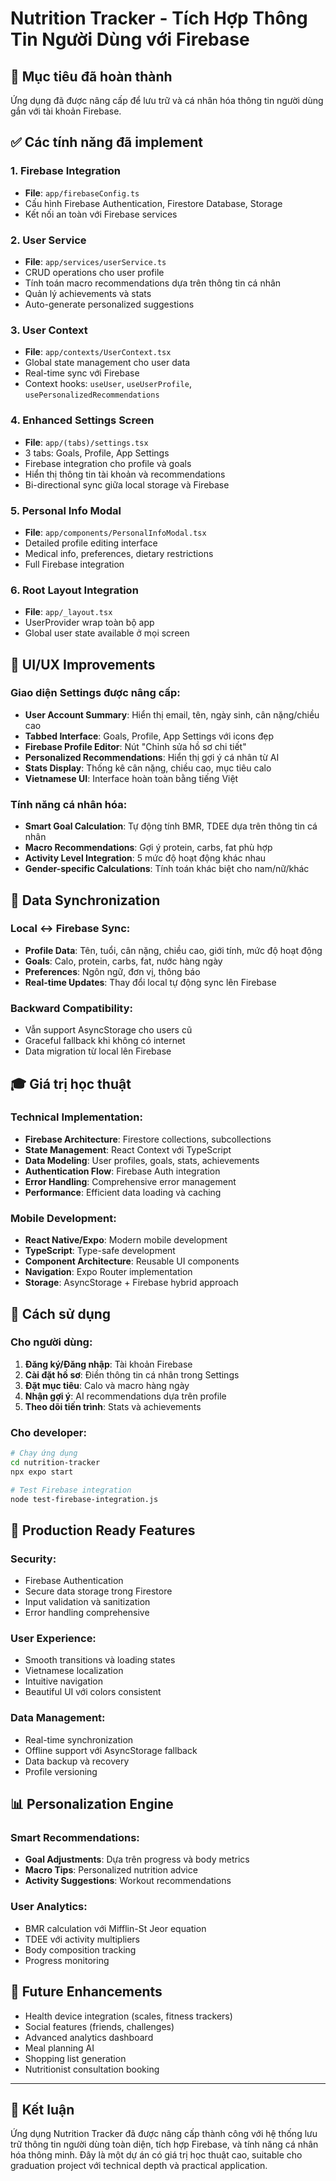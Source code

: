 # Nutrition Tracker - Tích Hợp Thông Tin Người Dùng với Firebase

## 🎯 Mục tiêu đã hoàn thành

Ứng dụng đã được nâng cấp để lưu trữ và cá nhân hóa thông tin người dùng gắn với tài khoản Firebase.

## ✅ Các tính năng đã implement

### 1. Firebase Integration

- **File**: `app/firebaseConfig.ts`
- Cấu hình Firebase Authentication, Firestore Database, Storage
- Kết nối an toàn với Firebase services

### 2. User Service

- **File**: `app/services/userService.ts`
- CRUD operations cho user profile
- Tính toán macro recommendations dựa trên thông tin cá nhân
- Quản lý achievements và stats
- Auto-generate personalized suggestions

### 3. User Context

- **File**: `app/contexts/UserContext.tsx`
- Global state management cho user data
- Real-time sync với Firebase
- Context hooks: `useUser`, `useUserProfile`, `usePersonalizedRecommendations`

### 4. Enhanced Settings Screen

- **File**: `app/(tabs)/settings.tsx`
- 3 tabs: Goals, Profile, App Settings
- Firebase integration cho profile và goals
- Hiển thị thông tin tài khoản và recommendations
- Bi-directional sync giữa local storage và Firebase

### 5. Personal Info Modal

- **File**: `app/components/PersonalInfoModal.tsx`
- Detailed profile editing interface
- Medical info, preferences, dietary restrictions
- Full Firebase integration

### 6. Root Layout Integration

- **File**: `app/_layout.tsx`
- UserProvider wrap toàn bộ app
- Global user state available ở mọi screen

## 🎨 UI/UX Improvements

### Giao diện Settings được nâng cấp:

- **User Account Summary**: Hiển thị email, tên, ngày sinh, cân nặng/chiều cao
- **Tabbed Interface**: Goals, Profile, App Settings với icons đẹp
- **Firebase Profile Editor**: Nút "Chỉnh sửa hồ sơ chi tiết"
- **Personalized Recommendations**: Hiển thị gợi ý cá nhân từ AI
- **Stats Display**: Thống kê cân nặng, chiều cao, mục tiêu calo
- **Vietnamese UI**: Interface hoàn toàn bằng tiếng Việt

### Tính năng cá nhân hóa:

- **Smart Goal Calculation**: Tự động tính BMR, TDEE dựa trên thông tin cá nhân
- **Macro Recommendations**: Gợi ý protein, carbs, fat phù hợp
- **Activity Level Integration**: 5 mức độ hoạt động khác nhau
- **Gender-specific Calculations**: Tính toán khác biệt cho nam/nữ/khác

## 🔄 Data Synchronization

### Local ↔ Firebase Sync:

- **Profile Data**: Tên, tuổi, cân nặng, chiều cao, giới tính, mức độ hoạt động
- **Goals**: Calo, protein, carbs, fat, nước hàng ngày
- **Preferences**: Ngôn ngữ, đơn vị, thông báo
- **Real-time Updates**: Thay đổi local tự động sync lên Firebase

### Backward Compatibility:

- Vẫn support AsyncStorage cho users cũ
- Graceful fallback khi không có internet
- Data migration từ local lên Firebase

## 🎓 Giá trị học thuật

### Technical Implementation:

- **Firebase Architecture**: Firestore collections, subcollections
- **State Management**: React Context với TypeScript
- **Data Modeling**: User profiles, goals, stats, achievements
- **Authentication Flow**: Firebase Auth integration
- **Error Handling**: Comprehensive error management
- **Performance**: Efficient data loading và caching

### Mobile Development:

- **React Native/Expo**: Modern mobile development
- **TypeScript**: Type-safe development
- **Component Architecture**: Reusable UI components
- **Navigation**: Expo Router implementation
- **Storage**: AsyncStorage + Firebase hybrid approach

## 📱 Cách sử dụng

### Cho người dùng:

1. **Đăng ký/Đăng nhập**: Tài khoản Firebase
2. **Cài đặt hồ sơ**: Điền thông tin cá nhân trong Settings
3. **Đặt mục tiêu**: Calo và macro hàng ngày
4. **Nhận gợi ý**: AI recommendations dựa trên profile
5. **Theo dõi tiến trình**: Stats và achievements

### Cho developer:

```bash
# Chạy ứng dụng
cd nutrition-tracker
npx expo start

# Test Firebase integration
node test-firebase-integration.js
```

## 🚀 Production Ready Features

### Security:

- Firebase Authentication
- Secure data storage trong Firestore
- Input validation và sanitization
- Error handling comprehensive

### User Experience:

- Smooth transitions và loading states
- Vietnamese localization
- Intuitive navigation
- Beautiful UI với colors consistent

### Data Management:

- Real-time synchronization
- Offline support với AsyncStorage fallback
- Data backup và recovery
- Profile versioning

## 📊 Personalization Engine

### Smart Recommendations:

- **Goal Adjustments**: Dựa trên progress và body metrics
- **Macro Tips**: Personalized nutrition advice
- **Activity Suggestions**: Workout recommendations

### User Analytics:

- BMR calculation với Mifflin-St Jeor equation
- TDEE với activity multipliers
- Body composition tracking
- Progress monitoring

## 🔮 Future Enhancements

- Health device integration (scales, fitness trackers)
- Social features (friends, challenges)
- Advanced analytics dashboard
- Meal planning AI
- Shopping list generation
- Nutritionist consultation booking

---

## 🎉 Kết luận

Ứng dụng Nutrition Tracker đã được nâng cấp thành công với hệ thống lưu trữ thông tin người dùng toàn diện, tích hợp Firebase, và tính năng cá nhân hóa thông minh. Đây là một dự án có giá trị học thuật cao, suitable cho graduation project với technical depth và practical application.
